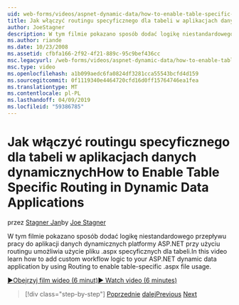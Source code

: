 ```yaml
---
uid: web-forms/videos/aspnet-dynamic-data/how-to-enable-table-specific-routing-in-dynamic-data-applications
title: Jak włączyć routingu specyficznego dla tabeli w aplikacjach danych dynamicznych | Dokumentacja firmy Microsoft
author: JoeStagner
description: W tym filmie pokazano sposób dodać logikę niestandardowego przepływu pracy do aplikacji danych dynamicznych platformy ASP.NET przy użyciu routingu umożliwia użycie pliku .aspx specyficznych dla tabeli.
ms.author: riande
ms.date: 10/23/2008
ms.assetid: cfbfa166-2f92-4f21-889c-95c9bef436cc
msc.legacyurl: /web-forms/videos/aspnet-dynamic-data/how-to-enable-table-specific-routing-in-dynamic-data-applications
msc.type: video
ms.openlocfilehash: a1b099aedc6fa0824df3281cca55543bcfd4d159
ms.sourcegitcommit: 0f1119340e4464720cfd16d0ff15764746ea1fea
ms.translationtype: MT
ms.contentlocale: pl-PL
ms.lasthandoff: 04/09/2019
ms.locfileid: "59386785"
---
```

# <a name="how-to-enable-table-specific-routing-in-dynamic-data-applications"></a><span data-ttu-id="52ee2-103">Jak włączyć routingu specyficznego dla tabeli w aplikacjach danych dynamicznych</span><span class="sxs-lookup"><span data-stu-id="52ee2-103">How to Enable Table Specific Routing in Dynamic Data Applications</span></span>

<span data-ttu-id="52ee2-104">przez [Stagner Jan](https://github.com/JoeStagner)</span><span class="sxs-lookup"><span data-stu-id="52ee2-104">by [Joe Stagner](https://github.com/JoeStagner)</span></span>

<span data-ttu-id="52ee2-105">W tym filmie pokazano sposób dodać logikę niestandardowego przepływu pracy do aplikacji danych dynamicznych platformy ASP.NET przy użyciu routingu umożliwia użycie pliku .aspx specyficznych dla tabeli.</span><span class="sxs-lookup"><span data-stu-id="52ee2-105">In this video learn how to add custom workflow logic to your ASP.NET dynamic data application by using Routing to enable table-specific .aspx file usage.</span></span>

[<span data-ttu-id="52ee2-106">&#9654;Obejrzyj film wideo (6 minut)</span><span class="sxs-lookup"><span data-stu-id="52ee2-106">&#9654; Watch video (6 minutes)</span></span>](https://channel9.msdn.com/Blogs/ASP-NET-Site-Videos/how-to-enable-table-specific-routing-in-dynamic-data-applications)

> [!div class="step-by-step"]
> <span data-ttu-id="52ee2-107">[Poprzednie](enable-in-line-editing-in-aspnet-dynamic-data-applications.md)
> [dalej](how-to-use-attribute-validation-in-aspnet-dynamic-data-applications.md)</span><span class="sxs-lookup"><span data-stu-id="52ee2-107">[Previous](enable-in-line-editing-in-aspnet-dynamic-data-applications.md)
[Next](how-to-use-attribute-validation-in-aspnet-dynamic-data-applications.md)</span></span>
